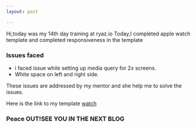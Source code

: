 ```yaml
---
layout: post

---
```

Hi,today was my 14th day training at ryaz.io 
Today,I completed apple watch template and completed responsiveness in the template

### Issues faced
* i faced issue while setting up media query for 2x screens.
* White space on left and right side.

These issues are addressed by my mentor and she help me to solve the issues.

Here is the link to my template [watch](https://applewatch-two.vercel.app/)

### Peace OUT!SEE YOU IN THE NEXT BLOG